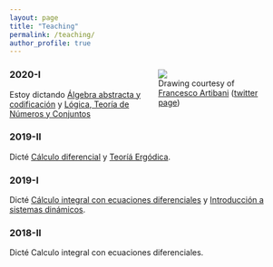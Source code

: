 ```yaml
---
layout: page
title: "Teaching"
permalink: /teaching/
author_profile: true
---
```


<figure style="float: right; width:40%; margin-left:2%; margin-bottom:2%; margin-top:2%;">
<img src="../images/topolino.jpg">
<figcaption>Drawing courtesy of <a href="https://www.facebook.com/francesco.artibani.90">Francesco Artibani</a> (<a href="https://twitter.com/Artibani1">twitter page</a>)</figcaption>
</figure>

### 2020-I
Estoy dictando [Álgebra abstracta y codificación](/teaching/abstracta20201) y [Lógica, Teoría de Números y Conjuntos](/teaching/ltnc20201)

### 2019-II
Dicté [Cálculo diferencial](/teaching/calculo20192) y [Teoríá Ergódica](/teaching/te20192).

### 2019-I
Dicté [Cálculo integral con ecuaciones diferenciales](/teaching/calculo20191/) y [Introducción a sistemas dinámicos](/teaching/sisdin20191/).

### 2018-II
Dicté Calculo integral con ecuaciones diferenciales.
